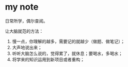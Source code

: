 # my note

日常所学，偶尔查阅。

让大脑就范的方法：

1. 慢一点，你理解的越多，需要记的就越少（做题、做笔记）；
2. 大声地说出来；
3. 听听大脑怎么说的，觉得累了，就休息；要喝水，多喝水；
4. 将学来的知识运用到新项目或者重构；


